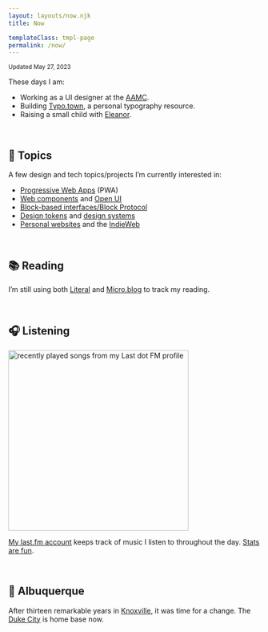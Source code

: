 ```yaml
---
layout: layouts/now.njk
title: Now

templateClass: tmpl-page
permalink: /now/
---
```


<small class="timestamp">Updated <time datetime="2023-05-27T06:03:58Z">May 27, 2023</time></small>

These days I am:

<ul class="now-list">
<li>Working as a UI designer at the <a href="https://aamc.org/">AAMC</a>.</li>
<li>Building <a href="https://typo.town/">Typo.town</a>, a personal typography resource.</li>
<li>Raising a small child with <a href="https://eleanoraldrich.com">Eleanor</a>.</li>
</ul>

&nbsp;

## 💭 Topics
A few design and tech topics/projects I’m currently interested&nbsp;in:

* [Progressive Web Apps](https://web.dev/learn/pwa/) (PWA)
* [Web components](https://developer.mozilla.org/en-US/docs/Web/Web_Components) and [Open UI](https://open-ui.org/)
* [Block-based interfaces/Block Protocol](https://blockprotocol.org/)
* [Design tokens](https://www.designtokens.org/) and [design systems](https://sparkbox.com/foundry/design_system_makeup_design_system_layers_parts_of_a_design_system)
* [Personal websites](https://matthiasott.com/articles/into-the-personal-website-verse) and the [IndieWeb](https://indieweb.org/)

&nbsp;

## 📚 Reading
I’m still using both [Literal](https://literal.club/nsmsn/is-reading) and <a href="https://log.nick.sh/categories/books/">Micro.blog</a> to track my reading.

<div id="literal-widget" handle="nsmsn" status="IS_READING" layout="list"></div>
<script src="https://literal.club/js/widget.js"></script>

&nbsp;

## 🎧 Listening
<a href="https://www.last.fm/user/nsmsn"><img src="https://lastfm-recently-played.vercel.app/api?user=nsmsn" height="auto" width="360px" loading="lazy" alt="recently played songs from my Last dot FM profile"/></a>

[My last.fm account](https://www.last.fm/user/nsmsn) keeps track of music I listen to throughout the day. [Stats are&nbsp;fun](https://lastfmstats.com/user/nsmsn/dataset).

&nbsp;

## 📍 Albuquerque
After thirteen remarkable years in [Knoxville](/posts/2023-thank-you-knoxville/), it was time for a change. The [Duke City](https://en.wikipedia.org/wiki/Albuquerque,_New_Mexico) is home base&nbsp;now.